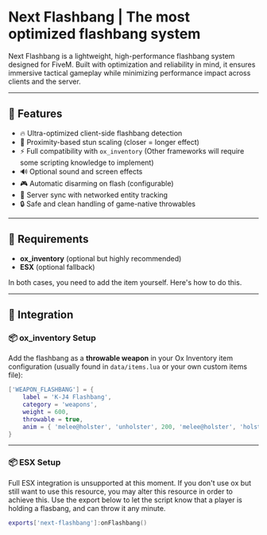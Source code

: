 # Next Flashbang | The most optimized flashbang system

Next Flashbang is a lightweight, high-performance flashbang system designed for FiveM. Built with optimization and reliability in mind, it ensures immersive tactical gameplay while minimizing performance impact across clients and the server.

---

## 🚀 Features

- 🔥 Ultra-optimized client-side flashbang detection
- 🎯 Proximity-based stun scaling (closer = longer effect)
- ⚡ Full compatibility with `ox_inventory` (Other frameworks will require some scripting knowledge to implement)
- 🔊 Optional sound and screen effects
- 🎮 Automatic disarming on flash (configurable)
- 🔄 Server sync with networked entity tracking
- 🔒 Safe and clean handling of game-native throwables

---

## 🧱 Requirements

- **ox_inventory** (optional but highly recommended)
- **ESX** (optional fallback)

In both cases, you need to add the item yourself. Here's how to do this.

---

## 🔧 Integration

### 📦 ox_inventory Setup

Add the flashbang as a **throwable weapon** in your Ox Inventory item configuration (usually found in `data/items.lua` or your own custom items file):

```lua
['WEAPON_FLASHBANG'] = {
    label = 'K-J4 Flashbang',
    category = 'weapons',
    weight = 600,
    throwable = true,
    anim = { 'melee@holster', 'unholster', 200, 'melee@holster', 'holster', 600 },
}
```

---

### 📦 ESX Setup

Full ESX integration is unsupported at this moment. If you don't use ox but still want to use this resource, you may alter this resource in order to achieve this. Use the export below to let the script know that a player is holding a flasbang, and can throw it any minute.

```lua
exports['next-flashbang']:onFlashbang()
```